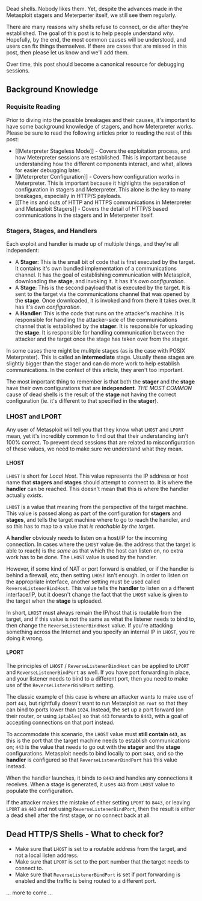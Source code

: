 Dead shells. Nobody likes them. Yet, despite the advances made in the Metasploit stagers and Meterperter itself, we still see them regularly.

There are many reasons why shells refuse to connect, or die after they're established. The goal of this post is to help people understand _why_. Hopefully, by the end, the most common causes will be understood, and users can fix things themselves. If there are cases that are missed in this post, then please let us know and we'll add them.

Over time, this post should become a canonical resource for debugging sessions.

## Background Knowledge

### Requisite Reading

Prior to diving into the possible breakages and their causes, it's important to have some background knowledge of stagers, and how Meterpreter works. Please be sure to read the following articles prior to reading the rest of this post:

* [[Meterpreter Stageless Mode]] - Covers the exploitation process, and how Meterpreter sessions are established. This is important because understanding how the different components interact, and what, allows for easier debugging later.
* [[Meterpreter Configuration]] - Covers how configuration works in Meterpreter. This is important because it highlights the separation of configuration in stagers and Meterpreter. This alone is the key to many breakages, especially in HTTP/S payloads.
* [[The ins and outs of HTTP and HTTPS communications in Meterpreter and Metasploit Stagers]] - Covers the detail of HTTP/S based communications in the stagers and in Meterpreter itself.

### Stagers, Stages, and Handlers

Each exploit and handler is made up of multiple things, and they're all independent:

* A **Stager**: This is the small bit of code that is first executed by the target. It contains it's own bundled implementation of a communications channel. It has the goal of establishing communication with Metasploit, downloading the **stage**, and invoking it. It has it's _own configuration_.
* A **Stage**: This is the second payload that is executed by the target. It is sent to the target via the communications channel that was opened by the **stage**. Once downloaded, it is invoked and from there it takes over. It has it's _own configuration_.
* A **Handler**: This is the code that runs on the attacker's machine. It is responsible for handling the attacker-side of the communications channel that is established by the **stager**. It is responsible for uploading the **stage**. It is responsible for handling communication between the attacker and the target once the stage has taken over from the stager.

In some cases there might be mulitple stages (as is the case with POSIX Meterpreter). This is called an **intermediate** stage. Usually these stages are slightly bigger than the stager and can do more work to help establish communications. In the context of this article, they aren't too important.

The most important thing to remember is that both the **stager** and the **stage** have their own configurations that are **independent**. _THE MOST COMMON_ cause of dead shells is the result of the **stage** not having the correct configuration (ie. it's different to that specified in the **stager**).

### LHOST and LPORT

Any user of Metasploit will tell you that they know what `LHOST` and `LPORT` mean, yet it's incredibly common to find out that their understanding isn't 100% correct. To prevent dead sessions that are related to misconfiguration of these values, we need to make sure we understand what they mean.

#### LHOST

`LHOST` is short for _Local Host_. This value represents the IP address or host name that **stagers** and **stages** should attempt to connect to. It is where the **handler** can be reached. This doesn't mean that this is where the handler actually _exists_.

`LHOST` is a value that meaning from the perspective of the target machine. This value is passed along as part of the configuration for **stagers** and **stages**, and tells the target machine where to go to reach the handler, and so this has to map to a value that _is reachable by the target_.

A **handler** obviously needs to listen on a host/IP for the incoming connection. In cases where the `LHOST` value (ie. the address that the target is able to reach) is the _same_ as that which the host can listen on, no extra work has to be done. The `LHOST` value is used by the handler.

However, if some kind of NAT or port forward is enabled, or if the handler is behind a firewall, etc, then setting `LHOST` isn't enough. In order to listen on the appropriate interface, another setting must be used called `ReverseListenerBindHost`. This value tells the **handler** to listen on a different interface/IP, but it doesn't change the fact that the `LHOST` value is given to the target when the **stage** is uploaded.

In short, `LHOST` must always remain the IP/host that is routable from the target, and if this value is not the same as what the listener needs to bind to, then change the `ReverseListenerBindHost` value. If you're attacking something across the Internet and you specify an internal IP in `LHOST`, you're doing it wrong.

#### LPORT

The principles of `LHOST` / `ReverseListenerBindHost` can be applied to `LPORT` and `ReverseListenerBindPort` as well. If you have port forwarding in place, and your listener needs to bind to a different port, then you need to make use of the `ReverseListenerBindPort` setting.

The classic example of this case is where an attacker wants to make use of port `443`, but rightfully doesn't want to run Metasploit as `root` so that they can bind to ports lower than `1024`. Instead, the set up a port forward (on their router, or using `iptables`) so that `443` forwards to `8443`, with a goal of accepting connections on that port instead.

To accommodate this scenario, the `LHOST` value must **still contain `443`**, as this is the port that the target machine needs to establish communications on; `443` is the value that needs to go out with the **stager** and the **stage** configurations. Metasploit needs to bind locally to port `8443`, and so the **handler** is configured so that `ReverseListenerBindPort` has this value instead.

When the handler launches, it binds to `8443` and handles any connections it receives. When a stage is generated, it uses `443` from `LHOST` value to populate the configuration.

If the attacker makes the mistake of either setting `LPORT` to `8443`, or leaving `LPORT` as `443` and not using `ReverseListenerBindPort`, then the result is either a dead shell after the first stage, or no connect back at all.

## Dead HTTP/S Shells - What to check for?

* Make sure that `LHOST` is set to a routable address from the target, and not a local listen address.
* Make sure that `LPORT` is set to the port number that the target needs to connect to.
* Make sure that `ReverseListenerBindPort` is set if port forwarding is enabled and the traffic is being routed to a different port.

... more to come ...
